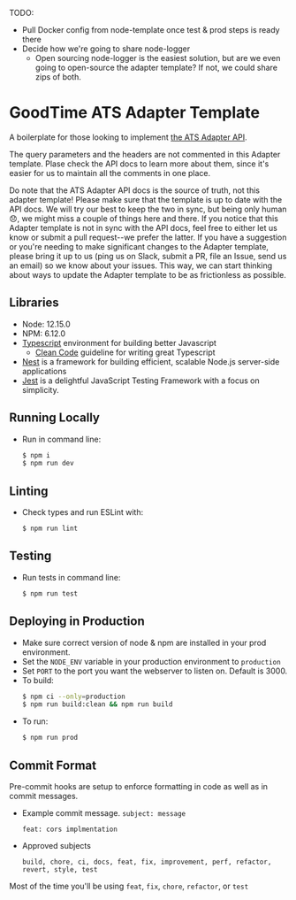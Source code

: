 TODO:

* Pull Docker config from node-template once test & prod steps is ready there
* Decide how we're going to share node-logger
    * Open sourcing node-logger is the easiest solution, but are we even going to open-source the
        adapter template? If not, we could share zips of both.

# GoodTime ATS Adapter Template

A boilerplate for those looking to implement [the ATS Adapter API](https://goodtime-ats-adapter.docs.stoplight.io/).

The query parameters and the headers are not commented in this Adapter template. Plase check the API docs to learn more about them, since it's easier for us to maintain all the comments in one place.

Do note that the ATS Adapter API docs is the source of truth, not this adapter template! Please make sure that the template is up to date with the API docs.
We will try our best to keep the two in sync, but being only human 😞, we might miss a couple of things here and there. If you notice that this Adapter template is not in sync with the API docs, feel free to either let us know or submit a pull request--we prefer the latter. If you have a suggestion or you're needing to make significant changes to the Adapter template, please bring it up to us (ping us on Slack, submit a PR, file an Issue, send us an email) so we know about your issues. This way, we can start thinking about ways to update the Adapter template to be as frictionless as possible.

## Libraries
- Node: 12.15.0
- NPM: 6.12.0
- [Typescript](https://www.typescriptlang.org) environment for building better Javascript
    - [Clean Code](https://github.com/labs42io/clean-code-typescript/blob/master/README.md) guideline for writing great Typescript
- [Nest](https://docs.nestjs.com/) is a framework for building efficient, scalable Node.js server-side applications
- [Jest](https://jestjs.io) is a delightful JavaScript Testing Framework with a focus on simplicity.

## Running Locally
- Run in command line:
    ```bash
    $ npm i
    $ npm run dev
    ```

## Linting
- Check types and run ESLint with:
    ```bash
    $ npm run lint
    ```

## Testing
- Run tests in command line:
    ```bash
    $ npm run test
    ```

## Deploying in Production
- Make sure correct version of node & npm are installed in your prod environment.
- Set the `NODE_ENV` variable in your production environment to `production`
- Set `PORT` to the port you want the webserver to listen on. Default is 3000.
- To build:
    ```bash
    $ npm ci --only=production
    $ npm run build:clean && npm run build
    ```
- To run:
    ```bash
    $ npm run prod
    ```

## Commit Format
Pre-commit hooks are setup to enforce formatting in code as well as in commit messages. 
- Example commit message. `subject: message`
    ```$xslt
    feat: cors implmentation
    ```
- Approved subjects
    ```$xslt
    build, chore, ci, docs, feat, fix, improvement, perf, refactor, revert, style, test
    ```
Most of the time you'll be using `feat`, `fix`, `chore`, `refactor`, or `test`
